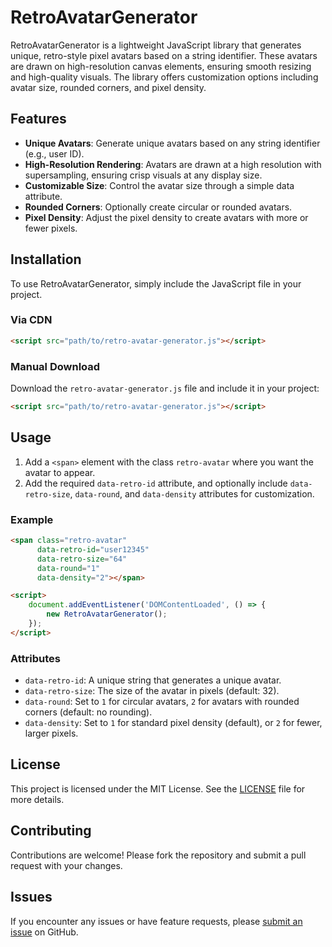 # RetroAvatarGenerator

RetroAvatarGenerator is a lightweight JavaScript library that generates unique, retro-style pixel avatars based on a string identifier. These avatars are drawn on high-resolution canvas elements, ensuring smooth resizing and high-quality visuals. The library offers customization options including avatar size, rounded corners, and pixel density.

## Features

- **Unique Avatars**: Generate unique avatars based on any string identifier (e.g., user ID).
- **High-Resolution Rendering**: Avatars are drawn at a high resolution with supersampling, ensuring crisp visuals at any display size.
- **Customizable Size**: Control the avatar size through a simple data attribute.
- **Rounded Corners**: Optionally create circular or rounded avatars.
- **Pixel Density**: Adjust the pixel density to create avatars with more or fewer pixels.

## Installation

To use RetroAvatarGenerator, simply include the JavaScript file in your project.

### Via CDN

```html
<script src="path/to/retro-avatar-generator.js"></script>
```

### Manual Download

Download the `retro-avatar-generator.js` file and include it in your project:

```html
<script src="path/to/retro-avatar-generator.js"></script>
```

## Usage

1. Add a `<span>` element with the class `retro-avatar` where you want the avatar to appear.
2. Add the required `data-retro-id` attribute, and optionally include `data-retro-size`, `data-round`, and `data-density` attributes for customization.

### Example

```html
<span class="retro-avatar" 
      data-retro-id="user12345" 
      data-retro-size="64" 
      data-round="1" 
      data-density="2"></span>

<script>
    document.addEventListener('DOMContentLoaded', () => {
        new RetroAvatarGenerator();
    });
</script>
```

### Attributes

- `data-retro-id`: A unique string that generates a unique avatar.
- `data-retro-size`: The size of the avatar in pixels (default: 32).
- `data-round`: Set to `1` for circular avatars, `2` for avatars with rounded corners (default: no rounding).
- `data-density`: Set to `1` for standard pixel density (default), or `2` for fewer, larger pixels.

## License

This project is licensed under the MIT License. See the [LICENSE](LICENSE) file for more details.

## Contributing

Contributions are welcome! Please fork the repository and submit a pull request with your changes.

## Issues

If you encounter any issues or have feature requests, please [submit an issue](https://github.com/your-username/retro-avatar-generator/issues) on GitHub.
